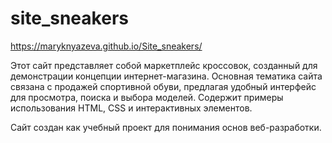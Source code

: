 # site_sneakers
https://maryknyazeva.github.io/Site_sneakers/

Этот сайт представляет собой маркетплейс кроссовок, созданный для демонстрации концепции интернет-магазина. Основная тематика сайта связана с продажей спортивной обуви, предлагая удобный интерфейс для просмотра, поиска и выбора моделей. Содержит примеры использования HTML, CSS и интерактивных элементов.

Сайт создан как учебный проект для понимания основ веб-разработки. 
